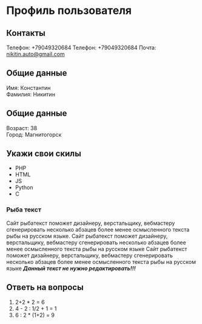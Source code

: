 # Профиль пользователя

## Контакты

Телефон: +79049320684
Телефон: +79049320684
Почта: nikitin.auto@gmail.com

## Общие данные

Имя: Константин    
Фамилия: Никитин

## Общие данные

Возраст: 38      
Город: Магнитогорск

## Укажи свои скилы

- PHP    
- HTML    
- JS    
- Python
- C

### Рыба текст
Сайт рыбатекст поможет дизайнеру, верстальщику, вебмастеру сгенерировать несколько абзацев более менее осмысленного текста рыбы на русском языке.
Сайт рыбатекст поможет дизайнеру, верстальщику, вебмастеру сгенерировать несколько абзацев более менее осмысленного текста рыбы на русском языке
Сайт рыбатекст поможет дизайнеру, верстальщику, вебмастеру сгенерировать несколько абзацев более менее осмысленного текста рыбы на русском языке
***Данный текст не нужно редактировать!!!***

## Ответь на вопросы

1. 2+2 * 2 = 6
2. 4 - 2 : 1/2 + 1 = 1
3. 6 : 2 * (1+2) = 9